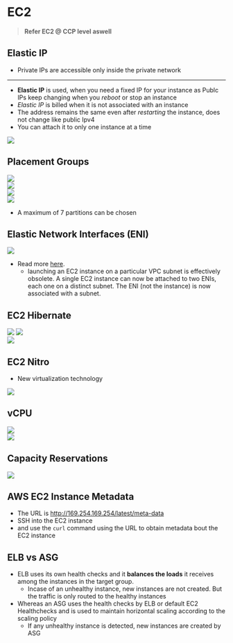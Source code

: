 # EC2
>  **Refer EC2 @ CCP level aswell**
## Elastic IP

- Private IPs are accessible only inside the private network
---
- **Elastic IP** is used, when you need a fixed IP for your instance as Publc IPs keep changing when you _reboot_ or stop an instance
- _Elastic IP_ is billed when it is not associated with an instance
- The address remains the same even after _restarting_ the instance, does not change like public Ipv4
- You can attach it to only one instance at a time

![](img/eip.png)  

## Placement Groups
![](img/pg1.png)  
![](img/cluster.png)  
![](img/spread.png)  
![](img/partition.png)  
* A maximum of 7 partitions can be chosen 

## Elastic Network Interfaces (ENI)
![](img/eni.png)  
* Read more [here](https://aws.amazon.com/blogs/aws/new-elastic-network-interfaces-in-the-virtual-private-cloud/).
    * launching an EC2 instance on a particular VPC subnet is effectively obsolete. A single EC2 instance can now be attached to two ENIs, each one on a distinct subnet. The ENI (not the instance) is now associated with a subnet.

## EC2 Hibernate
![](img/hb1.png)
![](img/hb2.png)  
![](img/hb3.png)  

## EC2 Nitro
* New virtualization technology

![](img/nitro.png)  

## vCPU
![](img/vcpu.png)  
![](img/vvcpu.png)  

## Capacity Reservations

![](img/cap.png)  

## AWS EC2 Instance Metadata

* The URL is http://169.254.169.254/latest/meta-data
* SSH into the EC2 instance
* and use the `curl` command using the URL to obtain metadata bout the EC2 instance

## ELB vs ASG
* ELB uses its own health checks and it **balances the loads** it receives among the instances in the target group.
    * Incase of an unhealthy instance, new instances are not created. But the traffic is only routed to the healthy instances
* Whereas an ASG uses the health checks by ELB or default EC2 Healthchecks and is used to maintain horizontal scaling according to the scaling policy
    * If any unhealthy instance is detected, new instances are created by ASG